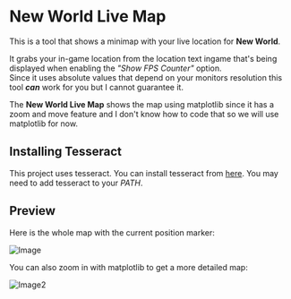 # New World Live Map

This is a tool that shows a minimap with your live location for **New World**.

It grabs your in-game location from the location text ingame that's being displayed when enabling the *"Show FPS Counter"* option.  
Since it uses absolute values that depend on your monitors resolution this tool ***can*** work for you but I cannot guarantee it.

The **New World Live Map** shows the map using matplotlib since it has a zoom and move feature and I don't know how to code that so we will use matplotlib for now.


## Installing Tesseract

This project uses tesseract. You can install tesseract from [here](https://github.com/UB-Mannheim/tesseract/wiki).
You may need to add tesseract to your *PATH*.


## Preview

Here is the whole map with the current position marker:

![Image](https://drive.google.com/uc?export=view&id=1jfz8usKurfOa-UBEBDK4gpsoTnyeDFZk)

You can also zoom in with matplotlib to get a more detailed map:

![Image2](https://drive.google.com/uc?export=view&id=1IIo76J01ZToEZJNKLSu1l_vJVvU6E1l5)
